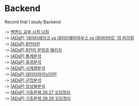 # Backend
Record that I study Backend

-> [백엔드 공부 시작 다짐](https://keep-daily-story.tistory.com/13) <br>
-> [[ADsP] '데이터레이크 vs 데이터웨어하우스 vs 데이터마트' 의 차이점](https://keep-daily-story.tistory.com/15) <br>
-> [[ADsP] R언어란](https://keep-daily-story.tistory.com/16) <br>
-> [[ADsP] R언어 문법과 패키지](https://keep-daily-story.tistory.com/18) <br>
-> [[ADsP] 통계분석](https://keep-daily-story.tistory.com/19) <br>
-> [[ADsP] 회귀분석](https://keep-daily-story.tistory.com/20) <br>
-> [[ADsP] 시계열분석](https://keep-daily-story.tistory.com/21) <br>
-> [[ADsP] 데이터마이닝이란](https://keep-daily-story.tistory.com/22) <br>
-> [[ADsP] 군집분석](https://keep-daily-story.tistory.com/manage/posts/) <br>
-> [[ADsP] 앙상블분석](https://keep-daily-story.tistory.com/24) <br>
-> [[ADsP] 기출문제 26,27 오답정리](https://keep-daily-story.tistory.com/25) <br>
-> [[ADsP] 기출문제 28,29 오답정리](https://keep-daily-story.tistory.com/26) <br>
